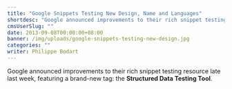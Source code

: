 ```yaml
---
title: "Google Snippets Testing New Design, Name and Languages"
shortdesc: "Google announced improvements to their rich snippet testing resource late last week, featuring a brand-new tag: the Structured Data Testing Tool."
cmsUserSlug: ""
date: 2013-09-08T00:00:00+08:00
banner: /img/uploads/google-snippets-testing-new-design.jpg
categories: ""
writer: Philippe Bodart
---
```


  Google announced improvements to their rich snippet testing resource late last week, featuring a brand-new tag: the **Structured Data Testing Tool**.  